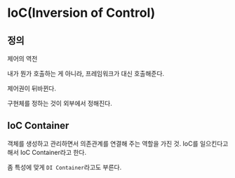 # IoC(Inversion of Control)

## 정의

제어의 역전

내가 뭔가 호출하는 게 아니라, 프레임워크가 대신 호출해준다. 

제어권이 뒤바뀐다.

구현체를 정하는 것이 외부에서 정해진다.

## IoC Container
객체를 생성하고 관리하면서 의존관계를 연결해 주는 역할을 가진 것.
IoC를 일으킨다고 해서 IoC Container라고 한다. 

좀 특성에 맞게   `DI Container`라고도 부른다.